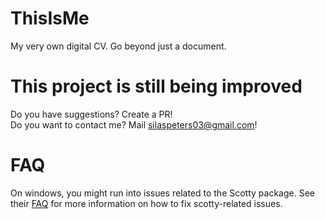 # ThisIsMe
My very own digital CV. Go beyond just a document.

# This project is still being improved

Do you have suggestions? Create a PR!<br>
Do you want to contact me? Mail silaspeters03@gmail.com!

# FAQ
On windows, you might run into issues related to the Scotty package. See their [FAQ](https://github.com/scotty-web/scotty#faq) for more information on how to fix scotty-related issues.
